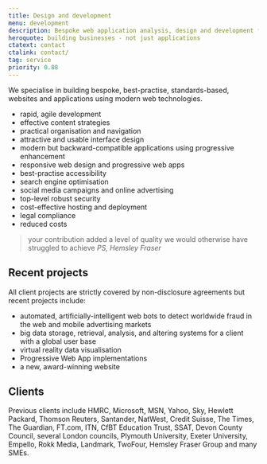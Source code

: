 ```yaml
---
title: Design and development
menu: development
description: Bespoke web application analysis, design and development for desktop and mobile devices.
heroquote: building businesses - not just applications
ctatext: contact
ctalink: contact/
tag: service
priority: 0.88
---
```


We specialise in building bespoke, best-practise, standards-based, websites and applications using modern web technologies.

* rapid, agile development
* effective content strategies
* practical organisation and navigation
* attractive and usable interface design
* modern but backward-compatible applications using progressive enhancement
* responsive web design and progressive web apps
* best-practise accessibility
* search engine optimisation
* social media campaigns and online advertising
* top-level robust security
* cost-effective hosting and deployment
* legal compliance
* reduced costs

> your contribution added a level of quality we would otherwise have struggled to achieve
<cite>PS, Hemsley Fraser</cite>


## Recent projects
All client projects are strictly covered by non-disclosure agreements but recent projects include:

* automated, artificially-intelligent web bots to detect worldwide fraud in the web and mobile advertising markets
* big data storage, retrieval, analysis, and altering systems for a client with a global user base
* virtual reality data visualisation
* Progressive Web App implementations
* a new, award-winning website


## Clients
Previous clients include HMRC, Microsoft, MSN, Yahoo, Sky, Hewlett Packard, Thomson Reuters, Santander, NatWest, Credit Suisse, The Times, The Guardian, FT.com, ITN, CfBT Education Trust, SSAT, Devon County Council, several London councils, Plymouth University, Exeter University, Empello, Rokk Media, Landmark, TwoFour, Hemsley Fraser Group and many SMEs.
